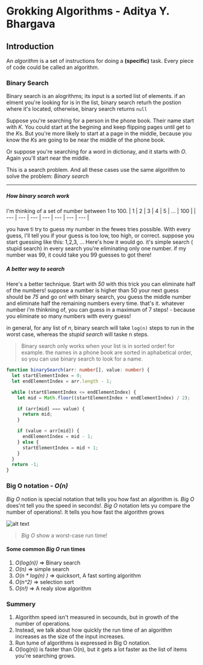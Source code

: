 # Grokking Algorithms - Aditya Y. Bhargava

## Introduction
An *algorithm* is a set of instructions for doing a **(specific)** task. Every piece of code could be called an algorithm.

### Binary Search
Binary search is an alogrithms; its input is a sorted list of elements.
if an elment you're looking for is in the list, binary search returh the postion where it's located, otherwise, binary search returns `null`

Suppose you're searching for a person in the phone book. Their name start with *K*. You could start at  the begining and keep flipping pages until get to the *K*s. But you're more likely to start at a page in the middle, because you know the *K*s are going to be near the middle of the phone book.

Or suppose you're searching for a word in dictionay, and it starts with *O*. Again you'll start near the middle.

This is a search problem. And all these cases use the same algorithm to solve the problem: *Binary search*

---

##### How binary search work
I'm thinking of a set of number between 1 to 100.
| 1   | 2   | 3    | 4    | 5    |  ...   | 100 |
| --- | --- | --- | --- | --- | --- | --- |

you have ti try to guess my number in the fewes tries possible.
With every guess, I'll tell you if your guess is too low, too high, or correct.
suppose you start guessing like this: 1,2,3, ... Here's how it would go. it's simple search ( stupid search) in every search you're eliminating only one number. if my number was 99, it could take you 99 guesses to got there!

##### A better way to search
Here's a better technique. Start with *50*
with this trick you can eliminate half of the numbers!
suppose a number is higher than 50
your next guess should be *75* and go on!
with binary search, you guess the middle number and eliminate half the remaining numbers every time. that's it. whatever number i'm thinkning of, you can guess in a maximum of 7 steps! - because you eliminate so many numbers with every guess!

in general, for any list of *n*, binary search will take `log(n)`  steps to run in the worst case, whereas the *stupid search* will taske n steps.


>Binary search only works when your list is in sorted order! for example. the names in a phone book are sorted in aphabetical order, so you can use binary search to look for a name.


```typescript
function binarySearch(arr: number[], value: number) {
  let startElementIndex = 0;
  let endElementIndex = arr.length - 1;

  while (startElementIndex <= endElementIndex) {
    let mid = Math.floor((startElementIndex + endElementIndex) / 2);

    if (arr[mid] === value) {
      return mid;
    }

    if (value < arr[mid]) {
      endElementIndex = mid - 1;
    } else {
      startElementIndex = mid + 1;
    }
  }
  return -1;
}
```


### Big O notation - *O(n)*
*Big O* notion is special notation that tells you how fast an algorithm is. *Big O* does'nt tell you the speed in seconds!. *Big O* notation lets yu compare the number of operations!. It tells you how fast the algorithm grows


![alt text](bigo.png)

> *Big O* show a worst-case run time!

#### Some common *Big O* run times
1. *O(log(n))* => Binary search
2. *O(n)* => simple search
3. *O(n \* log(n) )* => quicksort, A fast sorting algorithm
4. *O(n^2)* => selection sort
5. *O(n!)* => A realy slow algorithm


### Summery
1. Algorithm speed isn't measured in secounds, but in growth of the number of operations.
2. Instead, we talk about how quickly the run time of an algorithm increases as the size of the input increases.
3. Run tume of algorithms is expressed in Big O notation.
4. O(log(n)) is faster than O(n), but it gets a lot faster as the list of items you're searching grows.